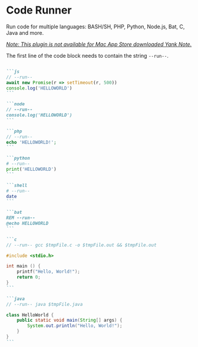# Code Runner

Run code for multiple languages: BASH/SH, PHP, Python, Node.js, Bat, C, Java and more.

*[Note: This plugin is not available for Mac App Store downloaded Yank Note.](https://github.com/purocean/yn/issues/65#issuecomment-1065799677)*

The first line of the code block needs to contain the string `--run--`.

~~~markdown

```js
// --run--
await new Promise(r => setTimeout(r, 500))
console.log('HELLOWORLD')
```

```node
// --run--
console.log('HELLOWORLD')
```

```php
// --run--
echo 'HELLOWORLD!';
```

```python
# --run--
print('HELLOWORLD')
```

```shell
# --run--
date
```

```bat
REM --run--
@echo HELLOWORLD
```

```c
// --run-- gcc $tmpFile.c -o $tmpFile.out && $tmpFile.out

#include <stdio.h>

int main () {
    printf("Hello, World!");
    return 0;
}
```

```java
// --run-- java $tmpFile.java

class HelloWorld {
    public static void main(String[] args) {
        System.out.println("Hello, World!");
    }
}
```
~~~
